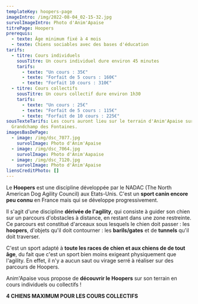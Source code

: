 ```yaml
---
templateKey: hoopers-page
imageIntro: /img/2022-08-04_02-15-32.jpg
survolImageIntro: Photo d'Anim'Apaise
titrePage: Hoopers
prerequis:
  - texte: Âge minimum fixé à 4 mois
  - texte: Chiens sociables avec des bases d'éducation
tarifs:
  - titre: Cours individuels
    sousTitre: Un cours individuel dure environ 45 minutes
    tarifs:
      - texte: "Un cours : 35€"
      - texte: "Forfait de 5 cours : 160€"
      - texte: "Forfait 10 cours : 310€"
  - titre: Cours collectifs
    sousTitre: Un cours collectif dure environ 1h30
    tarifs:
      - texte: "Un cours : 25€"
      - texte: "Forfait de 5 cours : 115€"
      - texte: "Forfait de 10 cours : 225€"
sousTexteTarifs: Les cours auront lieu sur le terrain d'Anim'Apaise sur
  Grandchamp des Fontaines.
imagesBasDePage:
  - image: /img/dsc_7077.jpg
    survolImage: Photo d'Anim'Apaise
  - image: /img/dsc_7064.jpg
    survolImage: Photo d'Anim'Aapaise
  - image: /img/dsc_7120.jpg
    survolImage: Photo d'Anim'Apaise
liensCreditPhoto: []
---
```

Le **Hoopers** est une discipline développée par le NADAC (The North American Dog Agility Council) aux Etats-Unis. C'est un **sport canin encore peu connu** en France mais qui se développe progressivement. 

Il s'agit d'une discipline **dérivée de l'agility**, qui consiste à guider son chien sur un parcours d'obstacles à distance, en restant dans une zone restreinte. Ce parcours est constitué d'arceaux sous lesquels le chien doit passer : les **hoopers**, d'objets qu'il doit contourner : les **barils/gates** et de **tunnels** qu'il doit traverser.

C'est un sport adapté à **toute les races de chien et aux chiens de de tout âge**, du fait que c'est un sport bien moins exigeant physiquement que l'agility. En effet, il n'y a aucun saut ou virage serré  à réaliser sur des parcours de Hoopers. 

Anim'Apaise vous propose de **découvrir le Hoopers** sur son terrain en cours individuels ou collectifs !



**4 CHIENS MAXIMUM POUR LES COURS COLLECTIFS**